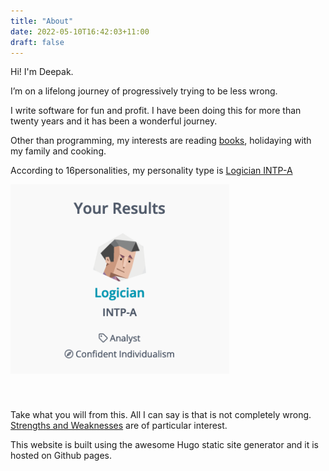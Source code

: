 ```yaml
---
title: "About"
date: 2022-05-10T16:42:03+11:00
draft: false
---
```


Hi! I'm Deepak.

I’m on a lifelong journey of progressively trying to be less wrong.

I write software for fun and profit. I have been doing this for more than twenty years and it has been a wonderful journey.

Other than programming, my interests are reading <a href="/books">books</a>, holidaying with my family and cooking.

According to 16personalities, my personality type is [Logician INTP-A](https://www.16personalities.com/intp-personality)

<img src="/images/personality-type.png" style="width:350px;margin-bottom:40px;" />

Take what you will from this. All I can say is that is not completely wrong. [Strengths and Weaknesses](https://www.16personalities.com/intp-strengths-and-weaknesses) are of particular interest.

This website is built using the awesome Hugo static site generator and it is hosted on Github pages.
